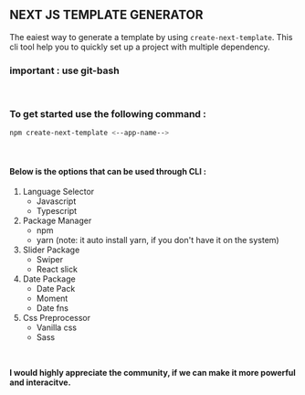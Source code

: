 ## NEXT JS TEMPLATE GENERATOR

The eaiest way to generate a template by using `create-next-template`. This cli tool help you to quickly set up a project with multiple dependency. 


### important : use git-bash

<br />

### To get started use the following command :
```bash
npm create-next-template <--app-name-->
```

<br />

#### Below is the options that can be used through CLI :

1. Language Selector
    * Javascript
    * Typescript
2. Package Manager
    * npm 
    * yarn (note: it auto install yarn, if you don't have it on the system)
3. Slider Package
    * Swiper
    * React slick
4. Date Package
    * Date Pack
    * Moment
    * Date fns
5. Css Preprocessor
    * Vanilla css
    * Sass

<br />

**I would highly appreciate the community, if we can make it more powerful and interacitve.**